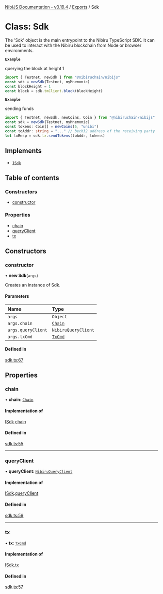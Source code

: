 [NibiJS Documentation - v0.19.4](../intro.md) / [Exports](../modules.md) / Sdk

# Class: Sdk

The 'Sdk' object is the main entrypoint to the Nibiru TypeScript SDK.
It can be used to interact with the Nibiru blockchain from Node or browser
environments.

**`Example`**

querying the block at height 1
```ts
import { Testnet, newSdk } from "@nibiruchain/nibijs"
const sdk = newSdk(Testnet, myMnemonic)
const blockHeight = 1
const block = sdk.tmClient.block(blockHeight)
```

**`Example`**

sending funds
```ts
import { Testnet, newSdk, newCoins, Coin } from "@nibiruchain/nibijs"
const sdk = newSdk(Testnet, myMnemonic)
const tokens: Coin[] = newCoins(5, "unibi")
const toAddr: string = "..." // bech32 address of the receiving party
let txResp = sdk.tx.sendTokens(toAddr, tokens)
```

## Implements

- [`ISdk`](../interfaces/ISdk.md)

## Table of contents

### Constructors

- [constructor](Sdk.md#constructor)

### Properties

- [chain](Sdk.md#chain)
- [queryClient](Sdk.md#queryclient)
- [tx](Sdk.md#tx)

## Constructors

### constructor

• **new Sdk**(`args`)

Creates an instance of Sdk.

#### Parameters

| Name | Type |
| :------ | :------ |
| `args` | `Object` |
| `args.chain` | [`Chain`](../interfaces/Chain.md) |
| `args.queryClient` | [`NibiruQueryClient`](NibiruQueryClient.md) |
| `args.txCmd` | [`TxCmd`](TxCmd.md) |

#### Defined in

[sdk.ts:67](https://github.com/NibiruChain/ts-sdk/blob/12058a2/packages/nibijs/src/sdk.ts#L67)

## Properties

### chain

• **chain**: [`Chain`](../interfaces/Chain.md)

#### Implementation of

[ISdk](../interfaces/ISdk.md).[chain](../interfaces/ISdk.md#chain)

#### Defined in

[sdk.ts:55](https://github.com/NibiruChain/ts-sdk/blob/12058a2/packages/nibijs/src/sdk.ts#L55)

___

### queryClient

• **queryClient**: [`NibiruQueryClient`](NibiruQueryClient.md)

#### Implementation of

[ISdk](../interfaces/ISdk.md).[queryClient](../interfaces/ISdk.md#queryclient)

#### Defined in

[sdk.ts:59](https://github.com/NibiruChain/ts-sdk/blob/12058a2/packages/nibijs/src/sdk.ts#L59)

___

### tx

• **tx**: [`TxCmd`](TxCmd.md)

#### Implementation of

[ISdk](../interfaces/ISdk.md).[tx](../interfaces/ISdk.md#tx)

#### Defined in

[sdk.ts:57](https://github.com/NibiruChain/ts-sdk/blob/12058a2/packages/nibijs/src/sdk.ts#L57)
